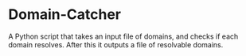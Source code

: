 # Domain-Catcher

A Python script that takes an input file of domains, and checks if each domain resolves. After this it outputs a file of resolvable domains.
